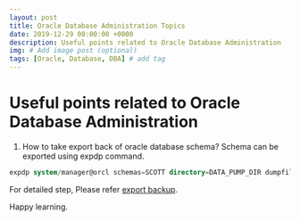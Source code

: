 ```yaml
---
layout: post
title: Oracle Database Administration Topics
date: 2019-12-29 00:00:00 +0000
description: Useful points related to Oracle Database Administration
img: # Add image post (optional)
tags: [Oracle, Database, DBA] # add tag
---
```

# Useful points related to Oracle Database Administration

1. How to take export back of oracle database schema?
Schema can be exported using expdp command.
```sql
expdp system/manager@orcl schemas=SCOTT directory=DATA_PUMP_DIR dumpfile=SCOTT.dmp logfile=expdpSCOTT.log
```
For detailed step, Please refer [export backup](https://github.com/rajnathsah/Oracle-Scripts-and-Notes/blob/master/dbascript/backup.md).  

Happy learning.
